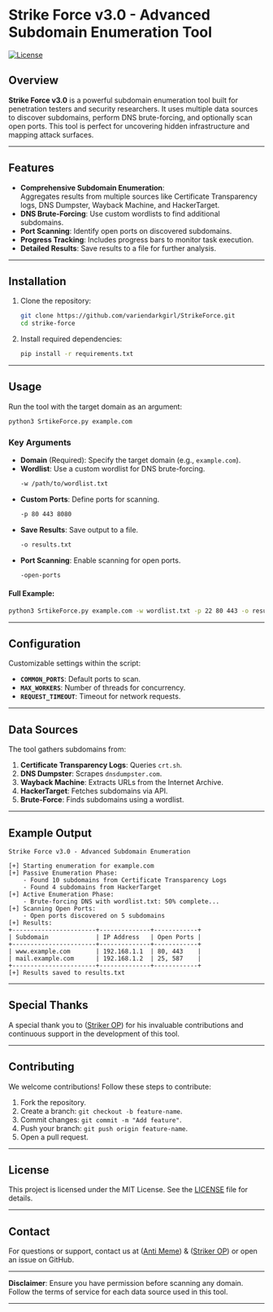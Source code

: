 # Strike Force v3.0 - Advanced Subdomain Enumeration Tool  

[![License](https://img.shields.io/badge/License-MIT-blue.svg)](https://opensource.org/licenses/MIT)  

## Overview  

**Strike Force v3.0** is a powerful subdomain enumeration tool built for penetration testers and security researchers. It uses multiple data sources to discover subdomains, perform DNS brute-forcing, and optionally scan open ports. This tool is perfect for uncovering hidden infrastructure and mapping attack surfaces.  

---  

## Features  

- **Comprehensive Subdomain Enumeration**:  
  Aggregates results from multiple sources like Certificate Transparency logs, DNS Dumpster, Wayback Machine, and HackerTarget.  
- **DNS Brute-Forcing**: Use custom wordlists to find additional subdomains.  
- **Port Scanning**: Identify open ports on discovered subdomains.  
- **Progress Tracking**: Includes progress bars to monitor task execution.  
- **Detailed Results**: Save results to a file for further analysis.  

---  

## Installation  

1. Clone the repository:  
   ```bash  
   git clone https://github.com/variendarkgirl/StrikeForce.git  
   cd strike-force  
   ```  

2. Install required dependencies:  
   ```bash  
   pip install -r requirements.txt  
   ```  

---  

## Usage  

Run the tool with the target domain as an argument:  

```bash  
python3 SrtikeForce.py example.com  
```  

### Key Arguments  

- **Domain** (Required): Specify the target domain (e.g., `example.com`).  
- **Wordlist**: Use a custom wordlist for DNS brute-forcing.  
  ```bash  
  -w /path/to/wordlist.txt  
  ```  
- **Custom Ports**: Define ports for scanning.  
  ```bash  
  -p 80 443 8080  
  ```  
- **Save Results**: Save output to a file.  
  ```bash  
  -o results.txt  
  ```  
- **Port Scanning**: Enable scanning for open ports.  
  ```bash  
  -open-ports  
  ```  

#### Full Example:  
```bash  
python3 SrtikeForce.py example.com -w wordlist.txt -p 22 80 443 -o results.txt -open-ports  
```  

---  

## Configuration  

Customizable settings within the script:  
- **`COMMON_PORTS`**: Default ports to scan.  
- **`MAX_WORKERS`**: Number of threads for concurrency.  
- **`REQUEST_TIMEOUT`**: Timeout for network requests.  

---  

## Data Sources  

The tool gathers subdomains from:  
1. **Certificate Transparency Logs**: Queries `crt.sh`.  
2. **DNS Dumpster**: Scrapes `dnsdumpster.com`.  
3. **Wayback Machine**: Extracts URLs from the Internet Archive.  
4. **HackerTarget**: Fetches subdomains via API.  
5. **Brute-Force**: Finds subdomains using a wordlist.  

---  

## Example Output  

```plaintext  
Strike Force v3.0 - Advanced Subdomain Enumeration  

[+] Starting enumeration for example.com  
[+] Passive Enumeration Phase:  
    - Found 10 subdomains from Certificate Transparency Logs  
    - Found 4 subdomains from HackerTarget  
[+] Active Enumeration Phase:  
    - Brute-forcing DNS with wordlist.txt: 50% complete...  
[+] Scanning Open Ports:  
    - Open ports discovered on 5 subdomains  
[+] Results:  
+-----------------------+--------------+------------+  
| Subdomain             | IP Address   | Open Ports |  
+-----------------------+--------------+------------+  
| www.example.com       | 192.168.1.1  | 80, 443    |  
| mail.example.com      | 192.168.1.2  | 25, 587    |  
+-----------------------+--------------+------------+  
[+] Results saved to results.txt  
```  

---  

## Special Thanks  

A special thank you to ([Striker OP](https://github.com/str1k3r0p)) for his invaluable contributions and continuous support in the development of this tool.

---  
## Contributing  

We welcome contributions! Follow these steps to contribute:  
1. Fork the repository.  
2. Create a branch: `git checkout -b feature-name`.  
3. Commit changes: `git commit -m "Add feature"`.  
4. Push your branch: `git push origin feature-name`.  
5. Open a pull request.  

---  

## License  

This project is licensed under the MIT License. See the [LICENSE](LICENSE) file for details.  

---  

## Contact  

For questions or support, contact us at ([Anti Meme](https://github.com/variendarkgirl)) & ([Striker OP](https://github.com/str1k3r0p)) or open an issue on GitHub.  

---  

**Disclaimer**: Ensure you have permission before scanning any domain. Follow the terms of service for each data source used in this tool.  

---
